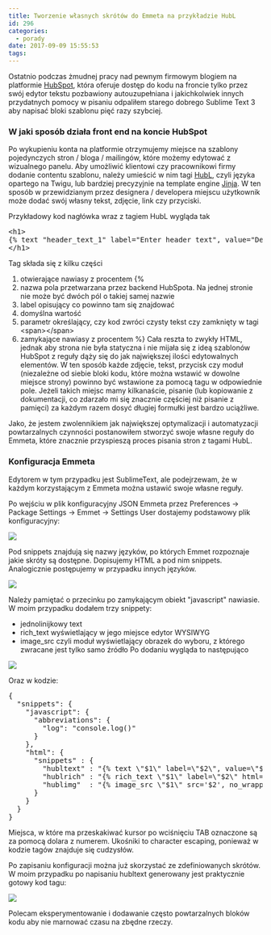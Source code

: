 ```yaml
---
title: Tworzenie własnych skrótów do Emmeta na przykładzie HubL
id: 296
categories:
  - porady
date: 2017-09-09 15:55:53
tags:
---
```


Ostatnio podczas żmudnej pracy nad pewnym firmowym blogiem na platformie [HubSpot](https://www.hubspot.com/), która oferuje dostęp do kodu na froncie tylko przez swój edytor tekstu pozbawiony autouzupełniana i jakichkolwiek innych przydatnych pomocy w pisaniu odpaliłem starego dobrego Sublime Text 3 aby napisać bloki szablonu pięć razy szybciej.

### W jaki sposób działa front end na koncie HubSpot

Po wykupieniu konta na platformie otrzymujemy miejsce na szablony pojedynczych stron / bloga / mailingów, które możemy edytować z wizualnego panelu. Aby umożliwić klientowi czy pracownikowi firmy dodanie contentu szablonu, należy umieścić w nim tagi [HubL](http://designers.hubspot.com/docs/hubl/intro-to-hubl), czyli języka opartego na Twigu, lub bardziej precyzyjnie na template engine [Jinja](http://jinja.pocoo.org/). W ten sposób w przewidzianym przez designera / developera miejscu użytkownik może dodać swój własny tekst, zdjęcie, link czy przyciski.

Przykładowy kod nagłówka wraz z tagiem HubL wygląda tak
<pre class="EnlighterJSRAW" data-enlighter-language="html">&lt;h1&gt;
{% text "header_text_1" label="Enter header text", value="Default header" no_wrapper=True %}
&lt;/h1&gt;</pre>
Tag składa się z kilku części

1.  otwierające nawiasy z procentem {%
2.  nazwa pola przetwarzana przez backend HubSpota. Na jednej stronie nie może być dwóch pól o takiej samej nazwie
3.  label opisujący co powinno tam się znajdować
4.  domyślna wartość
5.  parametr określający, czy kod zwróci czysty tekst czy zamknięty w tagi &lt;span&gt;&lt;/span&gt;
6.  zamykające nawiasy z procentem %}
Cała reszta to zwykły HTML, jednak aby strona nie była statyczna i nie mijała się z ideą szablonów HubSpot z reguły dąży się do jak największej ilości edytowalnych elementów. W ten sposób każde zdjęcie, tekst, przycisk czy moduł (niezależne od siebie bloki kodu, które można wstawić w dowolne miejsce strony) powinno być wstawione za pomocą tagu w odpowiednie pole. Jeżeli takich miejsc mamy kilkanaście, pisanie (lub kopiowanie z dokumentacji, co zdarzało mi się znacznie częściej niż pisanie z pamięci) za każdym razem dosyć długiej formułki jest bardzo uciążliwe.

Jako, że jestem zwolennikiem jak największej optymalizacji i automatyzacji powtarzalnych czynności postanowiłem stworzyć swoje własne reguły do Emmeta, które znacznie przyspieszą proces pisania stron z tagami HubL.

### Konfiguracja Emmeta

Edytorem w tym przypadku jest SublimeText, ale podejrzewam, że w każdym korzystającym z Emmeta można ustawić swoje własne reguły.

Po wejściu w plik konfiguracyjny JSON Emmeta przez Preferences -&gt; Package Settings -&gt; Emmet -&gt; Settings User dostajemy podstawowy plik konfiguracyjny:

[![](http://arkadiuszm.pl/wp-content/uploads/2017/09/emmet-tut-1.png)](http://arkadiuszm.pl/wp-content/uploads/2017/09/emmet-tut-1.png)

Pod snippets znajdują się nazwy języków, po których Emmet rozpoznaje jakie skróty są dostępne. Dopisujemy HTML a pod nim snippets. Analogicznie postępujemy w przypadku innych języków.

[![](http://arkadiuszm.pl/wp-content/uploads/2017/09/emmet-tut-2.png)](http://arkadiuszm.pl/wp-content/uploads/2017/09/emmet-tut-2.png)

Należy pamiętać o przecinku po zamykającym obiekt "javascript" nawiasie. W moim przypadku dodałem trzy snippety:

*   jednolinijkowy text
*   rich_text wyświetlający w jego miejsce edytor WYSIWYG
*   image_src czyli moduł wyświetlający obrazek do wyboru, z którego zwracane jest tylko samo źródło
Po dodaniu wygląda to następująco

[![](http://arkadiuszm.pl/wp-content/uploads/2017/09/emmet-tut-3.png)](http://arkadiuszm.pl/wp-content/uploads/2017/09/emmet-tut-3.png)

Oraz w kodzie:
<pre class="EnlighterJSRAW" data-enlighter-language="json">{
  "snippets": {
    "javascript": {
      "abbreviations": {
        "log": "console.log()"
      }
    },
    "html": {
      "snippets" : {
        "hubltext" : "{% text \"$1\" label=\"$2\", value=\"$3\" no_wrapper=True %}",
        "hublrich" : "{% rich_text \"$1\" label=\"$2\" html=\"$3\" %}",
        "hublimg"  : "{% image_src \"$1\" src='$2', no_wrapper=True %}"
      }
    }
  }
}</pre>
Miejsca, w które ma przeskakiwać kursor po wciśnięciu TAB oznaczone są za pomocą dolara z numerem. Ukośniki to character escaping, ponieważ w kodzie tagów znajduje się cudzysłów.

Po zapisaniu konfiguracji można już skorzystać ze zdefiniowanych skrótów. W moim przypadku po napisaniu hubltext generowany jest praktycznie gotowy kod tagu:

[![](http://arkadiuszm.pl/wp-content/uploads/2017/09/emmet-tut-4.png)](http://arkadiuszm.pl/wp-content/uploads/2017/09/emmet-tut-4.png)

Polecam eksperymentowanie i dodawanie często powtarzalnych bloków kodu aby nie marnować czasu na zbędne rzeczy.